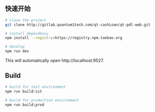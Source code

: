 ## 快速开始

```bash
# clone the project
git clone http://gitlab.quantum1tech.com/qt-cashLoan/qt-pdl-web.git

# install dependency
npm install --registry=https://registry.npm.taobao.org

# develop
npm run dev
```

This will automatically open http://localhost:9527.

## Build

```bash
# build for test environment
npm run build:sit

# build for production environment
npm run build:prod
```
